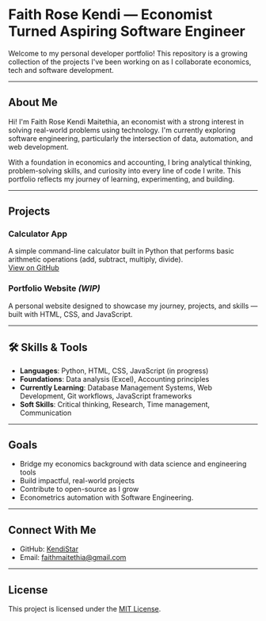 #  Faith Rose Kendi — Economist Turned Aspiring Software Engineer

Welcome to my personal developer portfolio! This repository is a growing collection of the projects I've been working on as I collaborate  economics, tech and software development.

---

##  About Me

Hi! I'm Faith Rose Kendi Maitethia, an economist with a strong interest in solving real-world problems using technology. I'm currently exploring software engineering, particularly the intersection of data, automation, and web development.

With a foundation in economics and accounting, I bring analytical thinking, problem-solving skills, and curiosity into every line of code I write. This portfolio reflects my journey of learning, experimenting, and building.

---

## Projects

### Calculator App
A simple command-line calculator built in Python that performs basic arithmetic operations (add, subtract, multiply, divide).  
 [View on GitHub](https://github.com/KendiStar/calculator.py)



###  Portfolio Website *(WIP)*
A personal website designed to showcase my journey, projects, and skills — built with HTML, CSS, and JavaScript.  
 

---

## 🛠️ Skills & Tools

- **Languages**: Python, HTML, CSS, JavaScript (in progress)
- **Foundations**: Data analysis (Excel), Accounting principles
- **Currently Learning**: Database Management Systems, Web Development, Git workflows, JavaScript frameworks
- **Soft Skills**: Critical thinking, Research, Time management, Communication

---

##  Goals

- Bridge my economics background with data science and engineering tools  
- Build impactful, real-world projects  
- Contribute to open-source as I grow  
- Econometrics automation with Software Engineering.

---

##  Connect With Me

- GitHub: [KendiStar](https://github.com/KendiStar)
- Email: faithmaitethia@gmail.com


---

##  License

This project is licensed under the [MIT License](LICENSE).
